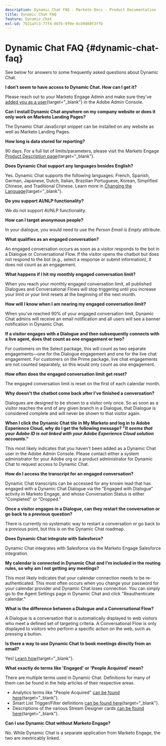 ```yaml
---
description: Dynamic Chat FAQ - Marketo Docs - Product Documentation
title: Dynamic Chat FAQ
feature: Dynamic Chat
exl-id: 7b31afc3-77f4-46fb-9f0e-8cb9d60f3ffb
---
```

# Dynamic Chat FAQ {#dynamic-chat-faq}

See below for answers to some frequently asked questions about Dynamic Chat.

**I don't seem to have access to Dynamic Chat. How can I get it?**

Please reach out to your Marketo Engage Admin and make sure they've [added you as a user](/help/marketo/product-docs/demand-generation/dynamic-chat/setup-and-configuration/add-or-remove-chat-users.md#add-a-chat-user){target="_blank"} in the Adobe Admin Console.

**Can I install Dynamic Chat anywhere on my company website or does it only work on Marketo Landing Pages?**

The Dynamic Chat JavaScript snippet can be installed on any website as well as Marketo Landing Pages.

**How long is data stored for reporting?**

90 days. For a full list of limits/parameters, please visit the Marketo Engage [Product Description page](https://helpx.adobe.com/legal/product-descriptions/adobe-marketo-engage---product-description.html){target="_blank"}.

**Does Dynamic Chat support any languages besides English?**

Yes. Dynamic Chat supports the following languages: French, Spanish, German, Japanese, Dutch, Italian, Brazilian Portuguese, Korean, Simplified Chinese, and Traditional Chinese. Learn more in [Changing the Language](/help/marketo/product-docs/demand-generation/dynamic-chat/dynamic-chat-overview.md#changing-the-language){target="_blank"}.

**Do you support AI/NLP functionality?**

We do not support AI/NLP functionality.

**How can I target anonymous people?**

In your dialogue, you would need to use the _Person Email is Empty_ attribute.

**What qualifies as an engaged conversation?**

An engaged conversation occurs as soon as a visitor responds to the bot in a Dialogue or Conversational Flow. If the visitor opens the chatbot but does not respond to the bot (e.g., select a response or submit information), it does not count as an engagement.

**What happens if I hit my monthly engaged conversation limit?**

When you reach your monthly engaged conversation limit, all published Dialogues and Conversational Flows will stop triggering until you increase your limit or your limit resets at the beginning of the next month.

**How will I know when I am nearing my engaged conversation limit?**

When you've reached 90% of your engaged conversation limit, Dynamic Chat admins will receive an email notification and all users will see a banner notification in Dynamic Chat.

**If a visitor engages with a Dialogue and then subsequently connects with a live agent, does that count as one engagement or two?**

For customers on the Select package, this will count as two separate engagements&mdash;one for the Dialogue engagement and one for the live chat engagement. For customers on the Prime package, live chat engagements are not counted separately, so this would only count as one engagement.

**How often does the engaged conversation limit get reset?**

The engaged conversation limit is reset on the first of each calendar month.

**Why doesn't the chatbot come back after I've finished a conversation?**

Dialogues are designed to be shown to a visitor only once. So as soon as a visitor reaches the end of any given branch in a Dialogue, that Dialogue is considered complete and will never be shown to that visitor again.

**When I click the Dynamic Chat tile in My Marketo and log in to Adobe Experience Cloud, why do I get the following message? "_It seems that your Adobe ID is not linked with your Adobe Experience Cloud solution accounts_."**

This most likely indicates that you haven't been added as a Dynamic Chat user in the Adobe Admin Console. Please contact either a system administrator for your Adobe org or a product administrator for Dynamic Chat to request access to Dynamic Chat.

**How do I access the transcript for an engaged conversation?** 

Dynamic Chat transcripts can be accessed for any known lead that has engaged with a Dynamic Chat Dialogue via the "Engaged with Dialogue" activity in Marketo Engage, and whose Conversation Status is either "Completed" or "Dropped."

**Once a visitor engages in a Dialogue, can they restart the conversation or go back to a previous question?**

There is currently no systematic way to restart a conversation or go back to a previous point, but this is on the Dynamic Chat roadmap.

**Does Dynamic Chat integrate with Salesforce?** 

Dynamic Chat integrates with Salesforce via the Marketo Engage Salesforce integration.

**My calendar is connected in Dynamic Chat and I'm included in the routing rules, so why am I not getting any meetings?**

This most likely indicates that your calendar connection needs to be re-authenticated. This most often occurs when you change your password for your calendar provider and Dynamic Chat loses connection. You can simply go to the Agent Settings page in Dynamic Chat and click "Reauthenticate calendar."

**What is the difference between a Dialogue and a Conversational Flow?**

A Dialogue is a conversation that is automatically displayed to web visitors who meet a defined set of targeting criteria. A Conversational Flow is only displayed to visitors who perform a specific action on the web, such as pressing a button.

**Is there a way to use Dynamic Chat to book meetings directly from an email?**

Yes! [Learn how](https://nation.marketo.com/t5/product-blogs/using-dynamic-chat-conversational-flows-for-meeting-booking/ba-p/340936){target="_blank"}.

**What exactly do terms like 'Engaged' or 'People Acquired' mean?**

There are multiple terms used in Dynamic Chat. Definitions for many of them can be found in the help articles of their respective areas.

* Analytics terms like "People Acquired" [can be found here](/help/marketo/product-docs/demand-generation/dynamic-chat/analytics.md#definitions){target="_blank"}.
* Smart List Trigger/Filter definitions [can be found here](/help/marketo/product-docs/demand-generation/dynamic-chat/dynamic-chat-activities.md#definitions){target="_blank"}.
* Descriptions of the various Stream Designer cards [can be found here](/help/marketo/product-docs/demand-generation/dynamic-chat/automated-chat/stream-designer.md#stream-designer-cards){target="_blank"}.

**Can I use Dynamic Chat without Marketo Engage?**

No. While Dynamic Chat is a separate application from Marketo Engage, the two are inextricably linked.
